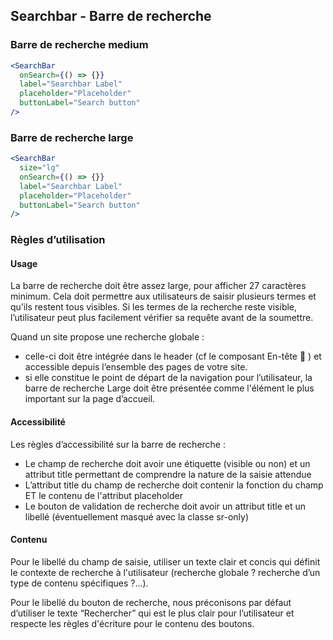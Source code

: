 ## Searchbar - Barre de recherche

### Barre de recherche medium
```jsx
<SearchBar
  onSearch={() => {}}
  label="Searchbar Label"
  placeholder="Placeholder"
  buttonLabel="Search button"
/>
```

### Barre de recherche large

```jsx
<SearchBar
  size="lg"
  onSearch={() => {}}
  label="Searchbar Label"
  placeholder="Placeholder"
  buttonLabel="Search button"
/>
```

### Règles d’utilisation

#### Usage
La barre de recherche doit être assez large, pour afficher 27 caractères minimum. Cela doit permettre aux utilisateurs de saisir plusieurs termes et qu’ils restent tous visibles. Si les termes de la recherche reste visible, l’utilisateur peut plus facilement vérifier sa requête avant de la soumettre.

Quand un site propose une recherche globale :
  - celle-ci doit être intégrée dans le header (cf le composant En-tête 🔗 )  et accessible depuis l’ensemble des pages de votre site.
  - si elle constitue le point de départ de la navigation pour l’utilisateur, la barre de recherche Large doit être présentée comme l'élément le plus important sur la page d’accueil.

#### Accessibilité
Les règles d’accessibilité sur la barre de recherche :
  - Le champ de recherche doit avoir une étiquette (visible ou non) et un attribut title permettant de comprendre la nature de la saisie attendue
  - L’attribut title du champ de recherche doit contenir la fonction du champ ET le contenu de l'attribut placeholder
  - Le bouton de validation de recherche doit avoir un attribut title et un libellé (éventuellement masqué avec la classe sr-only)

#### Contenu
Pour le libellé du champ de saisie, utiliser un texte clair et concis qui définit le contexte de recherche à l'utilisateur (recherche globale ? recherche d’un type de contenu spécifiques ?…).

Pour le libellé du bouton de recherche, nous préconisons par défaut d’utiliser le texte “Rechercher” qui est le plus clair pour l’utilisateur et respecte les règles d'écriture pour le contenu des boutons.

